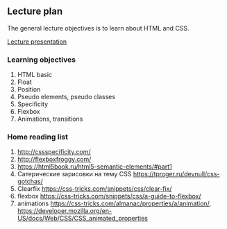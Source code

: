 ## Lecture plan

The general lecture objectives is to learn about HTML and CSS.

[Lecture presentation](https://docs.google.com/presentation/d/1Jzpkig0w90L3zai8J8UPWdiMr5RqDhW_PSGeH2_m5Y4/edit?usp=sharing)

### Learning objectives

1. HTML basic
2. Float
3. Position
4. Pseudo elements, pseudo classes
5. Specificity
6. Flexbox
7. Animations, transitions


### Home reading list

1. http://cssspecificity.com/
2. http://flexboxfroggy.com/
3. https://html5book.ru/html5-semantic-elements/#part1
4. Сатерические зарисовки на тему CSS https://tproger.ru/devnull/css-gotchas/
6. Clearfix https://css-tricks.com/snippets/css/clear-fix/
7. flexbox https://css-tricks.com/snippets/css/a-guide-to-flexbox/
8. animations https://css-tricks.com/almanac/properties/a/animation/, https://developer.mozilla.org/en-US/docs/Web/CSS/CSS_animated_properties